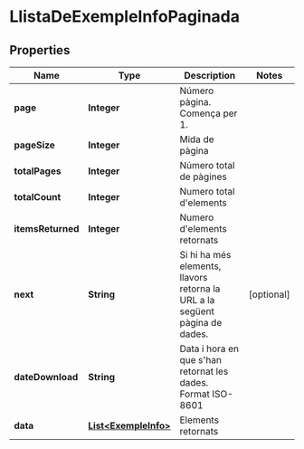 

# LlistaDeExempleInfoPaginada


## Properties

| Name | Type | Description | Notes |
|------------ | ------------- | ------------- | -------------|
|**page** | **Integer** | Número pàgina. Comença per 1. |  |
|**pageSize** | **Integer** | Mida de pàgina |  |
|**totalPages** | **Integer** | Número total de pàgines |  |
|**totalCount** | **Integer** | Numero total d&#39;elements |  |
|**itemsReturned** | **Integer** | Numero d&#39;elements retornats |  |
|**next** | **String** | Si hi ha més elements, llavors retorna la URL a la següent pàgina de dades. |  [optional] |
|**dateDownload** | **String** | Data i hora en que s&#39;han retornat les dades. Format ISO-8601 |  |
|**data** | [**List&lt;ExempleInfo&gt;**](ExempleInfo.md) | Elements retornats |  |



